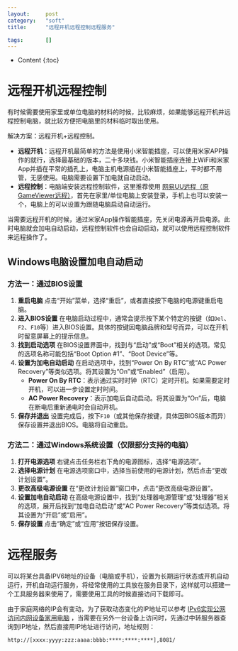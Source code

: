 ```yaml
---
layout:		post
category:	"soft"
title:		"远程开机远程控制远程服务"

tags:		[]
---
```

- Content
{:toc}


# 远程开机远程控制

有时候需要使用家里或单位电脑的材料的时候，比较麻烦，如果能够远程开机并远程控制电脑，就比较方便把电脑里的材料临时取出使用。

解决方案：远程开机+远程控制。

- **远程开机**：远程开机最简单的方法是使用小米智能插座，可以使用米家APP操作的就行，选择最基础的版本，二十多块钱。小米智能插座连接上WiFi和米家App并插在平常的插孔上，电脑主机电源插在小米智能插座上，平时都不用管，无感使用。电脑需要设置下加电就自动启动。
- **远程控制**：电脑端安装远程控制软件，这里推荐使用 [网易UU远程（原GameViewer远程）](https://uuyc.163.com/download/)，首先在家里/单位电脑上安装登录，手机上也可以安装一个，电脑上的可以设置为跟随电脑启动自动运行。

当需要远程开机的时候，通过米家App操作智能插座，先关闭电源再开启电源。此时电脑就会加电自动启动，远程控制软件也会自动启动，就可以使用远程控制软件来远程操作了。



## Windows电脑设置加电自动启动

### 方法一：通过BIOS设置

1. **重启电脑**
   点击“开始”菜单，选择“重启”，或者直接按下电脑的电源键重启电脑。
2. **进入BIOS设置**
   在电脑启动过程中，通常会提示按下某个特定的按键（如`Del`、`F2`、`F10`等）进入BIOS设置。具体的按键因电脑品牌和型号而异，可以在开机时留意屏幕上的提示信息。
3. **找到启动选项**
   在BIOS设置界面中，找到与“启动”或“Boot”相关的选项。常见的选项名称可能包括“Boot Option #1”、“Boot Device”等。
4. **设置为加电自动启动**
   在启动选项中，找到“Power On By RTC”或“AC Power Recovery”等类似选项。将其设置为“On”或“Enabled”（启用）。
   - **Power On By RTC**：表示通过实时时钟（RTC）定时开机。如果需要定时开机，可以进一步设置定时时间。
   - **AC Power Recovery**：表示加电后自动启动。将其设置为“On”后，电脑在断电后重新通电时会自动开机。
5. **保存并退出**
   设置完成后，按下`F10`（或其他保存按键，具体因BIOS版本而异）保存设置并退出BIOS。电脑将自动重启。

### 方法二：通过Windows系统设置（仅限部分支持的电脑）

1. **打开电源选项**
   右键点击任务栏右下角的电源图标，选择“电源选项”。
2. **选择电源计划**
   在电源选项窗口中，选择当前使用的电源计划，然后点击“更改计划设置”。
3. **更改高级电源设置**
   在“更改计划设置”窗口中，点击“更改高级电源设置”。
4. **设置加电自动启动**
   在高级电源设置中，找到“处理器电源管理”或“处理器”相关的选项，展开后找到“加电自动启动”或“AC Power Recovery”等类似选项。将其设置为“开启”或“启用”。
5. **保存设置**
   点击“确定”或“应用”按钮保存设置。

# 远程服务

可以将某台具备IPV6地址的设备（电脑或手机），设置为长期运行状态或开机自动运行，开机自动运行服务，将经常使用的工具放在服务目录下，这样就可以搭建一个工具服务器来使用了，需要使用工具的时候直接访问下载即可。

由于家庭网络的IP会有变动，为了获取动态变化的IP地址可以参考 [IPv6实现公网访问内网设备家用电脑](https://zhupite.com/soft/ipv6.html) ，当需要在另外一台设备上访问时，先通过中转服务器查询到IP地址，然后直接用IP地址进行访问，地址规则：

`http://[xxxx:yyyy:zzz:aaaa:bbbb:****:****:****],8081/` 
